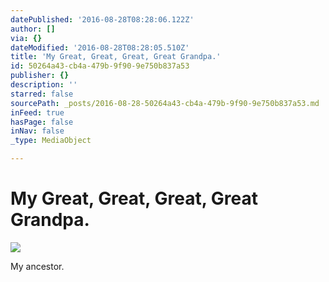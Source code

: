 ```yaml
---
datePublished: '2016-08-28T08:28:06.122Z'
author: []
via: {}
dateModified: '2016-08-28T08:28:05.510Z'
title: 'My Great, Great, Great, Great Grandpa.'
id: 50264a43-cb4a-479b-9f90-9e750b837a53
publisher: {}
description: ''
starred: false
sourcePath: _posts/2016-08-28-50264a43-cb4a-479b-9f90-9e750b837a53.md
inFeed: true
hasPage: false
inNav: false
_type: MediaObject

---
```

# My Great, Great, Great, Great Grandpa.
![](https://the-grid-user-content.s3-us-west-2.amazonaws.com/81c0e53d-43b5-48f3-b15e-da9b59f46c16.jpg)

My ancestor.